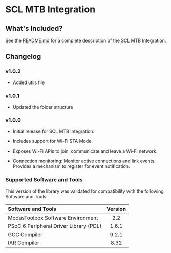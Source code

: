 # SCL MTB Integration

## What's Included?
See the [README.md](./README.md) for a complete description of the SCL MTB Integration.

## Changelog
### v1.0.2
* Added utils file

### v1.0.1
* Updated the folder structure

### v1.0.0
* Initial release for SCL MTB Integration.

* Includes support for Wi-Fi STA Mode.

* Exposes Wi-Fi APIs to join, communicate and leave a Wi-Fi network.

* Connection monitoring: Monitor active connections and link events. Provides a mechanism to register for event notification.

### Supported Software and Tools
This version of the library was validated for compatibility with the following Software and Tools:

| Software and Tools                                      | Version |
| :---                                                    | :----:  |
| ModusToolbox Software Environment                       | 2.2     |
| PSoC 6 Peripheral Driver Library (PDL)                  | 1.6.1   |
| GCC Compiler                                            | 9.2.1   |
| IAR Compiler                                            | 8.32    |
